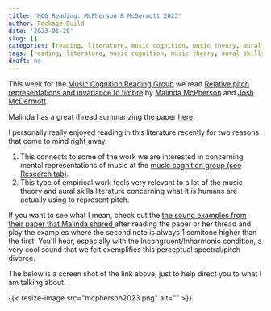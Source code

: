 ```yaml
---
title: 'MCG Reading: McPherson & McDermott 2023'
author: Package Build
date: '2023-01-20'
slug: []
categories: [reading, literature, music cognition, music theory, aural skills, timbre]
tags: [reading, literature, music cognition, music theory, aural skills, timbre]
draft: no
---
```


This week for the [Music Cognition Reading Group](https://musicreadinggroup.wordpress.com/) we read [Relative pitch representations and invariance to timbre](https://www.sciencedirect.com/science/article/abs/pii/S001002772200316X?dgcid=rss_sd_all) by [Malinda McPherson](https://twitter.com/MalindaJMcP) and [Josh McDermott](https://twitter.com/JoshHMcDermott).

Malinda has a great thread summarizing the paper [here](https://twitter.com/MalindaJMcP/status/1615372593921675264).

I personally really enjoyed reading in this literature recently for two reasons that come to mind right away.

1. This connects to some of the work we are interested in concerning mental representations of music at the [music cognition group (see Research tab)](https://www.mcg.uva.nl/).
2. This type of empirical work feels very relevant to a lot of the music theory and aural skills literature concerning what it is humans are actually using to represent pitch. 

If you want to see what I mean, check out the [the sound examples from their paper that Malinda shared ](https://mcdermottlab.mit.edu/SpectralVariation.html) after reading the paper or her thread and play the examples where the second note is always 1 semitone higher than the first.
You'll hear, especially with the Incongruent/Inharmonic condition, a very cool sound that we felt exemplifies this perceptual spectral/pitch divorce.

The below is a screen shot of the link above, just to help direct you to what I am talking about.

{{< resize-image src="mcpherson2023.png" alt="" >}}
